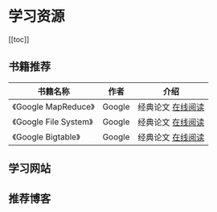 # 学习资源

[[toc]]

## 书籍推荐

| 书籍名称               | 作者   | 介绍                                                         |
| ---------------------- | ------ | ------------------------------------------------------------ |
| 《Google MapReduce》   | Google | 经典论文 [在线阅读](https://github.com/pengshuangbao/documents/blob/master/bigdata/Google-MapReduce%E4%B8%AD%E6%96%87%E7%89%88_1.0.pdf) |
| 《Google File System》 | Google | 经典论文 [在线阅读](https://github.com/pengshuangbao/documents/blob/master/bigdata/Google-File-System%E4%B8%AD%E6%96%87%E7%89%88_1.0.pdf) |
| 《Google Bigtable》    | Google | 经典论文 [在线阅读](https://github.com/pengshuangbao/documents/blob/master/bigdata/Google-Bigtable%E4%B8%AD%E6%96%87%E7%89%88_1.0.pdf) |

## 学习网站



## 推荐博客

